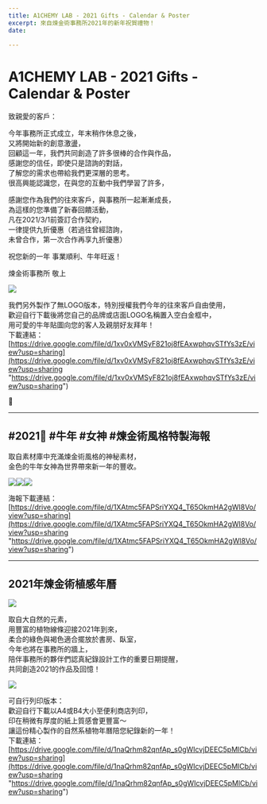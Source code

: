 ```yaml
---
title: A1CHEMY LAB - 2021 Gifts - Calendar & Poster
excerpt: 來自煉金術事務所2021年的新年祝賀禮物！
date: 

---
```

# A1CHEMY LAB - 2021 Gifts - Calendar & Poster

致親愛的客戶：

今年事務所正式成立，年末稍作休息之後，  
又將開始新的創意激盪，  
回顧這一年，我們共同創造了許多很棒的合作與作品，  
感謝您的信任，即使只是諮詢的對話，  
了解您的需求也帶給我們更深層的思考。  
很高興能認識您，在與您的互動中我們學習了許多，

感謝您作為我們的往來客戶，與事務所一起漸漸成長，  
為這樣的您準備了新春回饋活動，  
凡在2021/3/1前簽訂合作契約，  
一律提供九折優惠（若過往曾經諮詢，  
未曾合作，第一次合作再享九折優惠）

祝您新的一年 事業順利、牛年旺返！

煉金術事務所 敬上

![](https://i.imgur.com/xx0B7ud.png)

我們另外製作了無LOGO版本，特別授權我們今年的往來客戶自由使用，  
歡迎自行下載後將您自己的品牌或店面LOGO名稱置入空白金框中，  
用可愛的牛年貼圖向您的客人及親朋好友拜年！  
下載連結：[https://drive.google.com/file/d/1xv0xVMSyF821oj8fEAxwphqvSTfYs3zE/view?usp=sharing](https://drive.google.com/file/d/1xv0xVMSyF821oj8fEAxwphqvSTfYs3zE/view?usp=sharing "https://drive.google.com/file/d/1xv0xVMSyF821oj8fEAxwphqvSTfYs3zE/view?usp=sharing")

<hr/>

## **#2021 #牛年 #女神 #煉金術風格特製海報**

取自素材庫中充滿煉金術風格的神秘素材，  
金色的牛年女神為世界帶來新一年的豐收。

![](https://i.imgur.com/2mph2VP.jpg)![](https://i.imgur.com/GdV1A3Q.jpg)![](https://i.imgur.com/7fDmV3n.jpg)

海報下載連結：[https://drive.google.com/file/d/1XAtmc5FAPSriYXQ4_T65OkmHA2gWl8Vo/view?usp=sharing](https://drive.google.com/file/d/1XAtmc5FAPSriYXQ4_T65OkmHA2gWl8Vo/view?usp=sharing "https://drive.google.com/file/d/1XAtmc5FAPSriYXQ4_T65OkmHA2gWl8Vo/view?usp=sharing")

<hr/>

## **2021年煉金術植感年曆**

![](https://i.imgur.com/XmgqqpR.jpg)

取自大自然的元素，  
用豐富的植物線條迎接2021年到來，  
柔合的綠色與褐色適合擺放於書房、臥室，  
今年也將在事務所的牆上，  
陪伴事務所的夥伴們認真紀錄設計工作的重要日期提醒，  
共同創造2021的作品及回憶！

![](https://i.imgur.com/9SG2lsn.jpg)

可自行列印版本：  
歡迎自行下載以A4或B4大小至便利商店列印，  
印在稍微有厚度的紙上質感會更豐富～  
讓這份精心製作的自然系植物年曆陪您紀錄新的一年！  
下載連結：[https://drive.google.com/file/d/1naQrhm82qnfAp_s0gWIcvjDEEC5pMlCb/view?usp=sharing](https://drive.google.com/file/d/1naQrhm82qnfAp_s0gWIcvjDEEC5pMlCb/view?usp=sharing "https://drive.google.com/file/d/1naQrhm82qnfAp_s0gWIcvjDEEC5pMlCb/view?usp=sharing")